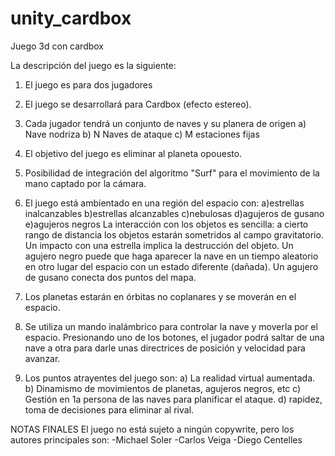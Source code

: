 # unity_cardbox
Juego 3d con cardbox

La descripción del juego es la siguiente:

1) El juego es para dos jugadores 

2) El juego se desarrollará para Cardbox (efecto estereo).

3) Cada jugador tendrá un conjunto de naves y su planera de origen
  a) Nave nodriza
  b) N Naves de ataque
  c) M estaciones fijas
  
4) El objetivo del juego es eliminar al planeta opouesto.

5) Posibilidad de integración del algoritmo "Surf" para el movimiento de la mano captado por la cámara.

6) El juego está ambientado en una región del espacio con:
  a)estrellas inalcanzables
  b)estrellas alcanzables
  c)nebulosas
  d)agujeros de gusano
  e)agujeros negros
La interacción con los objetos es sencilla: a cierto rango de distancia los objetos estarán sometridos al campo gravitatorio. Un impacto con una estrella implica la destrucción del objeto. Un agujero negro puede que haga aparecer la nave en un tiempo aleatorio en otro lugar del espacio con un estado diferente (dañada). Un agujero de gusano conecta dos puntos del mapa.

7) Los planetas estarán en órbitas no coplanares y se moverán en el espacio.

8) Se utiliza un mando inalámbrico para controlar la nave y moverla por el espacio. Presionando uno de los botones, el jugador podrá saltar de una nave a otra para darle unas directrices de posición y velocidad para avanzar.

9) Los puntos atrayentes del juego son:
  a) La realidad virtual aumentada.
  b) Dinamismo de movimientos de planetas, agujeros negros, etc
  c) Gestión en 1a persona de las naves para planificar el ataque.
  d) rapidez, toma de decisiones para eliminar al rival.
  
NOTAS FINALES
El juego no está sujeto a ningún copywrite, pero los autores principales son:
  -Michael Soler
  -Carlos Veiga
  -Diego Centelles
